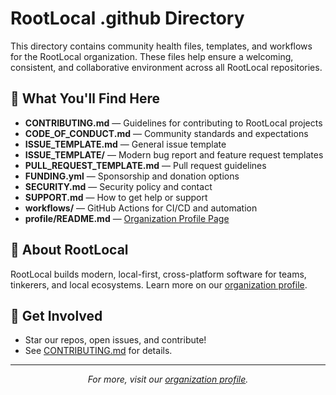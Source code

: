 # RootLocal .github Directory

This directory contains community health files, templates, and workflows for the RootLocal organization. These files help ensure a welcoming, consistent, and collaborative environment across all RootLocal repositories.

## 📄 What You'll Find Here

- **CONTRIBUTING.md** — Guidelines for contributing to RootLocal projects
- **CODE_OF_CONDUCT.md** — Community standards and expectations
- **ISSUE_TEMPLATE.md** — General issue template
- **ISSUE_TEMPLATE/** — Modern bug report and feature request templates
- **PULL_REQUEST_TEMPLATE.md** — Pull request guidelines
- **FUNDING.yml** — Sponsorship and donation options
- **SECURITY.md** — Security policy and contact
- **SUPPORT.md** — How to get help or support
- **workflows/** — GitHub Actions for CI/CD and automation
- **profile/README.md** — [Organization Profile Page](./profile/README.md)

## 🏢 About RootLocal

RootLocal builds modern, local-first, cross-platform software for teams, tinkerers, and local ecosystems. Learn more on our [organization profile](./profile/README.md).

## 🤝 Get Involved

- Star our repos, open issues, and contribute!
- See [CONTRIBUTING.md](./CONTRIBUTING.md) for details.

---

<p align="center">
  <i>For more, visit our <a href="./profile/README.md">organization profile</a>.</i>
</p> 